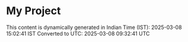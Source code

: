 # My Project

This content is dynamically generated in Indian Time (IST): 2025-03-08 15:02:41 IST
Converted to UTC: 2025-03-08 09:32:41 UTC
